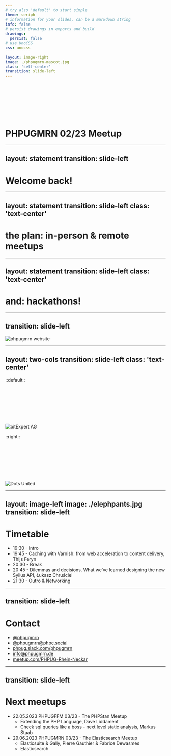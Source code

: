 ```yaml
---
# try also 'default' to start simple
theme: seriph
# information for your slides, can be a markdown string
info: false
# persist drawings in exports and build
drawings:
  persist: false
# use UnoCSS
css: unocss

layout: image-right
image: ./phpugmrn-mascot.jpg
class: 'self-center'
transition: slide-left
---
```


<br><br><br><br><br><br>

# PHPUGMRN 02/23 Meetup

---
layout: statement
transition: slide-left
---

# Welcome back!


---
layout: statement
transition: slide-left
class: 'text-center'
---


# the plan: in-person & remote meetups

---
layout: statement
transition: slide-left
class: 'text-center'
---


# and: hackathons!

---
transition: slide-left
---

![phpugmrn website](/phpugmrn-web.png)

---
layout: two-cols
transition: slide-left
class: 'text-center'
---

::default::

<br><br><br><br><br><br>

![bitExpert AG](/bitexpert.jpg)

::right::

<br><br><br><br><br><br>

![Dots United](/dots-united.jpg)

---
layout: image-left
image: ./elephpants.jpg
transition: slide-left
---

# Timetable

* 19:30 - Intro
* 19:45 - Caching with Varnish: from web acceleration to content delivery, Thijs Feryn
* 20:30 - Break
* 20:45 - Dilemmas and decisions. What we’ve learned designing the new Sylius API, Łukasz Chruściel
* 21:30 - Outro & Networking

---
transition: slide-left
---

# Contact

* [@phpugmrn](https://twitter.com/phpugmrn)
* [@phpugmrn@phpc.social](https://phpc.social/@phpugmrn)
* [phpug.slack.com/phpugmrn](https://phpug.slack.com/phpugmrn)
* [info@phpugmrn.de](mailto:info@phpugmrn.de)
* [meetup.com/PHPUG-Rhein-Neckar](https://meetup.com/PHPUG-Rhein-Neckar)

---
transition: slide-left
---

# Next meetups

* 22.05.2023 PHPUGFFM 03/23 - The PHPStan Meetup
  * Extending the PHP Language, Dave Liddament
  * Check sql queries like a boss - next level static analysis, Markus Staab
* 29.06.2023 PHPUGMRN 03/23 - The Elasticsearch Meetup
  * Elasticsuite & Gally, Pierre Gauthier & Fabrice Dewasmes
  * Elasticsearch
